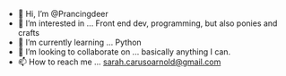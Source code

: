 - 👋 Hi, I’m @Prancingdeer
- 👀 I’m interested in ... Front end dev, programming, but also ponies and crafts
- 🌱 I’m currently learning ... Python
- 💞️ I’m looking to collaborate on ... basically anything I can.
- 📫 How to reach me ... sarah.carusoarnold@gmail.com

<!---
Prancingdeer/Prancingdeer is a ✨ special ✨ repository because its `README.md` (this file) appears on your GitHub profile.
You can click the Preview link to take a look at your changes.
--->
